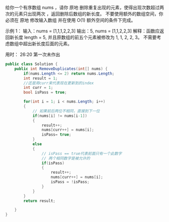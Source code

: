 给你一个有序数组 nums ，请你 原地 删除重复出现的元素，使得出现次数超过两次的元素只出现两次 ，返回删除后数组的新长度。
不要使用额外的数组空间，你必须在 原地 修改输入数组 并在使用 O(1) 额外空间的条件下完成。

示例 1：
输入：nums = [1,1,1,2,2,3]
输出：5, nums = [1,1,2,2,3]
解释：函数应返回新长度 length = 5, 并且原数组的前五个元素被修改为 1, 1, 2, 2, 3。 不需要考虑数组中超出新长度后面的元素。

用时： 26:20
第一次未作出



```c#
public class Solution {
    public int RemoveDuplicates(int[] nums) {
        if(nums.Length <= 2) return nums.Length;
        int result = 1;
        //还是用curr来代表现在更新到的index
        int curr = 1;
        bool isPass = true;

        for(int i = 1; i < nums.Length; i++)
        {
            // 如果前后两位不相同，直接到下一位
            if(nums[i] != nums[i-1])
            {
                result++;
                nums[curr++] = nums[i];
                isPass= true;
            }
            else
            {
                // isPass == true代表前面只有一个此数字
                // 两个相同数字是被允许的
                if(isPass)
                {
                    result++;
                    nums[curr++] = nums[i];
                    isPass = !isPass;
                }
            }
        }
        return result;

    }
}
```

